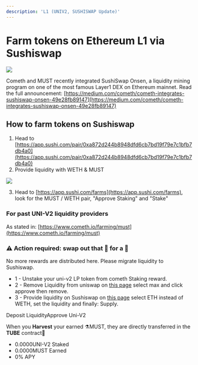 ```yaml
---
description: 'L1 (UNIV2, SUSHISWAP Update)'
---
```


# Farm tokens on Ethereum L1 via Sushiswap

![](https://www.cometh.io/img/sushi.ce0e11b8.png)

Cometh and MUST recently integrated SushiSwap Onsen, a liquidity mining program on one of the most famous Layer1 DEX on Ethereum mainnet. Read the full announcement: [https://medium.com/cometh/cometh-integrates-sushiswap-onsen-49e28fb89147](https://medium.com/cometh/cometh-integrates-sushiswap-onsen-49e28fb89147)

## How to farm tokens on Sushiswap

1. Head to [https://app.sushi.com/pair/0xa872d244b8948dfd6cb7bd19f79e7c1bfb7db4a0](https://app.sushi.com/pair/0xa872d244b8948dfd6cb7bd19f79e7c1bfb7db4a0) 
2. Provide liquidity with WETH & MUST

![](../.gitbook/assets/image%20%288%29.png)

3. Head to [https://app.sushi.com/farms](https://app.sushi.com/farms), look for the MUST / WETH pair, "Approve Staking" and "Stake"

### For past UNI-V2 liquidity providers

As stated in: [https://www.cometh.io/farming/must](https://www.cometh.io/farming/must)

### ⚠️ Action required: swap out that 🦄 for a 🍣

No more rewards are distributed here. Please migrate liquidity to Sushiswap.

* 1 - Unstake your uni-v2 LP token from cometh Staking reward.
* 2 - Remove Liquidity from uniswap on [this page](https://app.uniswap.org/#/remove/0x9C78EE466D6Cb57A4d01Fd887D2b5dFb2D46288f/ETH) select max and click approve then remove.
* 3 - Provide liquidity on Sushiswap on [this page](https://app.sushi.com/pair/0xa872d244b8948dfd6cb7bd19f79e7c1bfb7db4a0) select ETH instead of WETH, set the liquidity and finally: Supply.

Deposit LiquidityApprove Uni-V2

When you **Harvest** your earned ⚗️MUST, they are directly transferred in the **TUBE** contract🧪

* 0.0000UNI-V2 Staked
* 0.0000MUST Earned
* 0% APY

